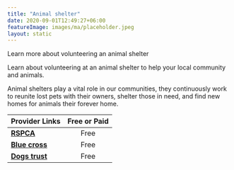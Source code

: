 ```yaml
---
title: "Animal shelter"
date: 2020-09-01T12:49:27+06:00
featureImage: images/ma/placeholder.jpeg
layout: static
---
```


Learn more about volunteering an animal shelter

Learn about volunteering at an animal shelter to help your local community and animals.

Animal shelters play a vital role in our communities, they continuously work to reunite lost pets with their owners, shelter those in need, and find new homes for animals their forever home.

| Provider Links      | Free or Paid  |  
| :-----------          | :--------------:      |  
| [**RSPCA**](https://www.rspca.org.uk/getinvolved/volunteer) | Free | 
| [**Blue cross**](https://www.bluecross.org.uk/volunteer-pets) | Free | 
| [**Dogs trust**](https://www.dogstrust.org.uk/support-us/volunteering) | Free | 
  

<br/><br/>






